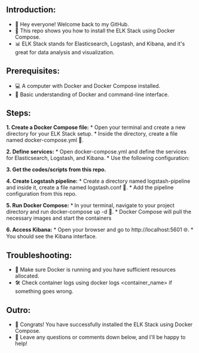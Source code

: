 ## Introduction:
* 👋 Hey everyone! Welcome back to my GitHub.
* 🎥 This repo shows you how to install the ELK Stack using Docker Compose.
* 📊 ELK Stack stands for Elasticsearch, Logstash, and Kibana, and it's great for data analysis and visualization.


## Prerequisites:
* 💻 A computer with Docker and Docker Compose installed.
* 📁 Basic understanding of Docker and command-line interface.

## Steps:
**1. Create a Docker Compose file:**
    * Open your terminal and create a new directory for your ELK Stack setup.
    * Inside the directory, create a file named docker-compose.yml 📝.

**2. Define services:**
    * Open docker-compose.yml and define the services for Elasticsearch, Logstash, and Kibana.
    * Use the following configuration:

**3. Get the codes/scripts from this repo.**   

**4. Create Logstash pipeline:**
    * Create a directory named logstash-pipeline and inside it, create a file named logstash.conf 📝.
    * Add the pipeline configuration from this repo.  

**5. Run Docker Compose:**
    * In your terminal, navigate to your project directory and run docker-compose up -d 🐳.
    * Docker Compose will pull the necessary images and start the containers

**6. Access Kibana:**
    * Open your browser and go to http://localhost:5601 🌐.
    * You should see the Kibana interface.

## Troubleshooting:
* 🚨 Make sure Docker is running and you have sufficient resources allocated.
* 🛠️ Check container logs using docker logs <container_name> if something goes wrong.

## Outro:
* 🎉 Congrats! You have successfully installed the ELK Stack using Docker Compose.
* 💬 Leave any questions or comments down below, and I'll be happy to help!
